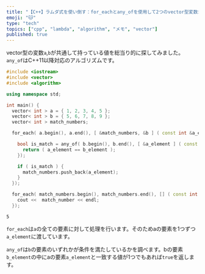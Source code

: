 ```yaml
---
title: "【C++】ラムダ式を使い倒す：for_eachとany_ofを使用して2つのvector型変数から同じ値を探す"
emoji: "🐱"
type: "tech"
topics: ["cpp", "lambda", "algorithm", "メモ", "vector"]
published: true
---
```


vector型の変数`a`,`b`が共通して持っている値を総当り的に探してみました。`any_of`はC++11以降対応のアルゴリズムです。

```cpp
#include <iostream>
#include <vector>
#include <algorithm>

using namespace std;

int main() {
  vector< int > a = { 1, 2, 3, 4, 5 };
  vector< int > b = { 5, 6, 7, 8, 9 };
  vector< int > match_numbers;

  for_each( a.begin(), a.end(), [ &match_numbers, &b ] ( const int &a_element ){

    bool is_match = any_of( b.begin(), b.end(), [ &a_element ] ( const int &b_element ){
      return ( a_element == b_element );
    });

    if ( is_match ) {
      match_numbers.push_back(a_element);
    }
  });

  for_each( match_numbers.begin(), match_numbers.end(), [] ( const int &match_number ){  
    cout <<  match_number << endl;
  });

```

```cpp:実行結果
5
```


`for_each`は`a`の全ての要素に対して処理を行います。そのためaの要素を1つずつ`a_element`に渡しています。

`any_of`は`b`の要素のいずれかが条件を満たしているかを調べます。bの要素`b_element`の中にaの要素`a_element`と一致する値が1つでもあれば`true`を返します。